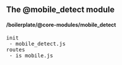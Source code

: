 ## The @mobile_detect module
#### /boilerplate/@core-modules/mobile_detect
<pre>
init
 - mobile_detect.js
routes
 - is_mobile.js
</pre>

